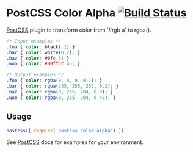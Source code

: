 # PostCSS Color Alpha [![Build Status](https://travis-ci.org/avanes/postcss-color-alpha.svg)](https://travis-ci.org/avanes/postcss-color-alpha)

[PostCSS] plugin to transform color from '#rgb a' to rgba().

[PostCSS]: https://github.com/postcss/postcss

```css
/* Input examples */
.foo { color: black(.1) }
.bar { color: white(0.2); }
.baz { color: #0fc.3; }
.woo { color: #00ffcc.45; }
```

```css
/* Output examples */
.foo { color: rgba(0, 0, 0, 0.1); }
.bar { color: rgba(255, 255, 255, 0.2); }
.baz { color: rgba(0, 255, 204, 0.3); }
.woo { color: rgba(0, 255, 204, 0.45); }
```

## Usage

```js
postcss([ require('postcss-color-alpha') ])
```

See [PostCSS] docs for examples for your environment.
